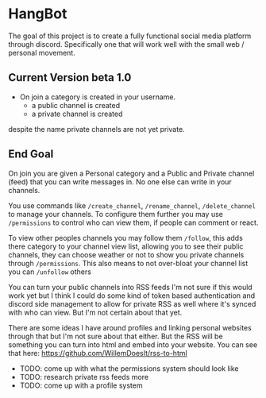 # HangBot

The goal of this project is to create a fully functional social media platform through discord. Specifically one that will work well with the small web / personal movement.

## Current Version beta 1.0
 - On join a category is created in your username.
   - a public channel is created
   - a private channel is created

despite the name private channels are not yet private.

## End Goal
On join you are given a Personal category and a Public and Private channel (feed) that you can write messages in. No one else can write in your channels.

You use commands like `/create_channel`, `/rename_channel`, `/delete_channel` to manage your channels. To configure them further you may use `/permissions` to control who can view them, if people can comment or react.

To view other peoples channels you may follow them `/follow`, this adds there category to your channel view list, allowing you to see their public channels, they can choose weather or not to show you private channels through `/permissions`. This also means to not over-bloat your channel list you can `/unfollow` others

You can turn your public channels into RSS feeds
I'm not sure if this would work yet but I think I could do some kind of token based authentication and discord side management to allow for private RSS as well where it's synced with who can view. But I'm not certain about that yet.

There are some ideas I have around profiles and linking personal websites through that but I'm not sure about that either. But the RSS will be something you can turn into html and embed into your website. You can see that here: https://github.com/WillemDoesIt/rss-to-html

 - TODO: come up with what the permissions system should look like
 - TODO: research private rss feeds more
 - TODO: come up with a profile system
